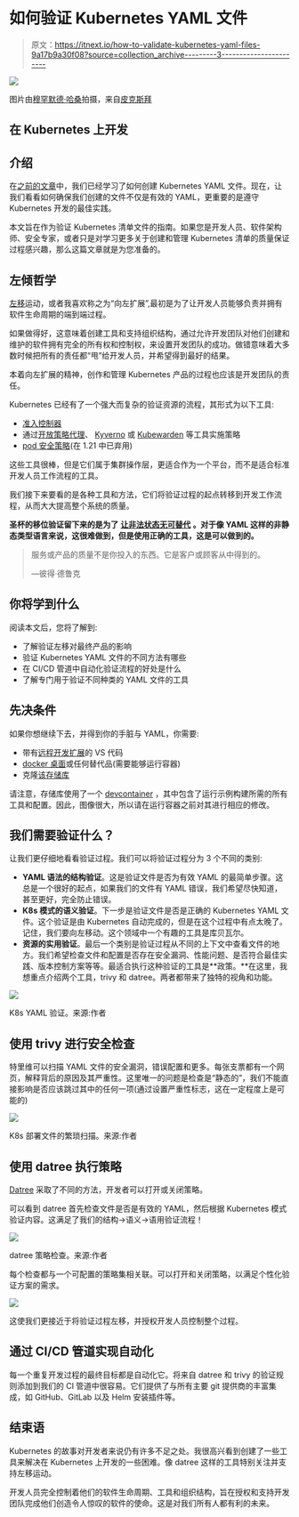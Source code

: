# 如何验证 Kubernetes YAML 文件

> 原文：<https://itnext.io/how-to-validate-kubernetes-yaml-files-9a17b9a30f08?source=collection_archive---------3----------------------->

![](img/735826662a4ca1f25e5020ad70612545.png)

图片由[穆罕默德·哈桑](https://pixabay.com/users/mohamed_hassan-5229782/?utm_source=link-attribution&utm_medium=referral&utm_campaign=image&utm_content=4576720)拍摄，来自[皮克斯拜](https://pixabay.com/?utm_source=link-attribution&utm_medium=referral&utm_campaign=image&utm_content=4576720)

## 在 Kubernetes 上开发

## 介绍

在[之前的文章](/how-to-create-kubernetes-yaml-files-abb8426eeb45)中，我们已经学习了如何创建 Kubernetes YAML 文件。现在，让我们看看如何确保我们创建的文件不仅是有效的 YAML，更重要的是遵守 Kubernetes 开发的最佳实践。

本文旨在作为验证 Kubernetes 清单文件的指南。如果您是开发人员、软件架构师、安全专家，或者只是对学习更多关于创建和管理 Kubernetes 清单的质量保证过程感兴趣，那么这篇文章就是为您准备的。

## 左倾哲学

[左移](https://devopedia.org/shift-left)运动，或者我喜欢称之为“向左扩展”,最初是为了让开发人员能够负责并拥有软件生命周期的端到端过程。

如果做得好，这意味着创建工具和支持组织结构，通过允许开发团队对他们创建和维护的软件拥有完全的所有权和控制权，来设置开发团队的成功。做错意味着大多数时候把所有的责任都“甩”给开发人员，并希望得到最好的结果。

本着向左扩展的精神，创作和管理 Kubernetes 产品的过程也应该是开发团队的责任。

Kubernetes 已经有了一个强大而复杂的验证资源的流程，其形式为以下工具:

*   [准入控制器](https://kubernetes.io/docs/reference/access-authn-authz/admission-controllers/)
*   通过[开放策略代理](https://www.openpolicyagent.org/)、 [Kyverno](https://kyverno.io/) 或 [Kubewarden](https://www.kubewarden.io/) 等工具实施策略
*   [pod 安全策略](https://kubernetes.io/docs/concepts/policy/pod-security-policy/?spm=a2c4g.11186623.2.14.703c8b7fMCIbrz)(在 1.21 中已弃用)

这些工具很棒，但是它们属于集群操作层，更适合作为一个平台，而不是适合标准开发人员工作流程的工具。

我们接下来要看的是各种工具和方法，它们将验证过程的起点转移到开发工作流程，从而大大提高整个系统的质量。

**圣杯的移位验证留下来的是为了** [**让非法状态无可替代**](https://fsharpforfunandprofit.com/posts/designing-with-types-making-illegal-states-unrepresentable/) **。对于像 YAML 这样的非静态类型语言来说，这很难做到，但是使用正确的工具，这是可以做到的。**

> 服务或产品的质量不是你投入的东西。它是客户或顾客从中得到的。
> 
> —彼得·德鲁克

## 你将学到什么

阅读本文后，您将了解到:

*   了解验证左移对最终产品的影响
*   验证 Kubernetes YAML 文件的不同方法有哪些
*   在 CI/CD 管道中自动化验证流程的好处是什么
*   了解专门用于验证不同种类的 YAML 文件的工具

## 先决条件

如果你想继续下去，并得到你的手脏与 YAML，你需要:

*   带有[远程开发扩展](https://github.com/Microsoft/vscode-remote-release)的 VS 代码
*   [docker 桌面](https://www.docker.com/products/docker-desktop)或任何替代品(需要能够运行容器)
*   克隆[该存储库](https://github.com/Piotr1215/generate-k8s-yaml)

请注意，存储库使用了一个 [devcontainer](https://code.visualstudio.com/docs/remote/containers) ，其中包含了运行示例构建所需的所有工具和配置。因此，图像很大，所以请在运行容器之前对其进行相应的修改。

## 我们需要验证什么？

让我们更仔细地看看验证过程。我们可以将验证过程分为 3 个不同的类别:

*   **YAML 语法的结构验证**。这是验证文件是否为有效 YAML 的最简单步骤。这总是一个很好的起点，如果我们的文件有 YAML 错误，我们希望尽快知道，甚至更好，完全防止错误。
*   **K8s 模式的语义验证**。下一步是验证文件是否是正确的 Kubernetes YAML 文件。这个验证是由 Kubernetes 自动完成的，但是在这个过程中有点太晚了。记住，我们要向左移动。这个领域中一个有趣的工具是库贝瓦尔。
*   **资源的实用验证**。最后一个类别是验证过程从不同的上下文中查看文件的地方。我们希望检查文件和配置是否存在安全漏洞、性能问题、是否符合最佳实践、版本控制方案等等。最适合执行这种验证的工具是**政策。**在这里，我想重点介绍两个工具，trivy 和 datree。两者都带来了独特的视角和功能。

![](img/581050db7a6cd89a5e735ad0a33aaeb3.png)

K8s YAML 验证。来源:作者

## 使用 trivy 进行安全检查

特里维可以扫描 YAML 文件的安全漏洞，错误配置和更多。每张支票都有一个网页，解释背后的原因及其严重性。这里唯一的问题是检查是“静态的”，我们不能直接影响是否应该跳过其中的任何一项(通过设置严重性标志，这在一定程度上是可能的)

![](img/cb5fcf1886c2eac703fee756a9a7ccd4.png)

K8s 部署文件的繁琐扫描。来源:作者

## 使用 datree 执行策略

[Datree](https://www.datree.io/) 采取了不同的方法，开发者可以打开或关闭策略。

可以看到 datree 首先检查文件是否是有效的 YAML，然后根据 Kubernetes 模式验证内容。这满足了我们的结构->语义->语用验证流程！

![](img/f8872e64203848ec222694b7a89bc51e.png)

datree 策略检查。来源:作者

每个检查都与一个可配置的策略集相关联。可以打开和关闭策略，以满足个性化验证方案的需求。

![](img/abe1c47d06c06dc920f2b7a7aa44e1be.png)

这使我们更接近于将验证过程左移，并授权开发人员控制整个过程。

## 通过 CI/CD 管道实现自动化

每一个重复开发过程的最终目标都是自动化它。将来自 datree 和 trivy 的验证规则添加到我们的 CI 管道中很容易。它们提供了与所有主要 git 提供商的丰富集成，如 GitHub、GitLab 以及 Helm 安装插件等。

## 结束语

Kubernetes 的故事对开发者来说仍有许多不足之处。我很高兴看到创建了一些工具来解决在 Kubernetes 上开发的一些困难。像 datree 这样的工具特别关注并支持左移运动。

开发人员完全控制着他们的软件生命周期、工具和组织结构，旨在授权和支持开发团队完成他们创造令人惊叹的软件的使命。这是对我们所有人都有利的未来。